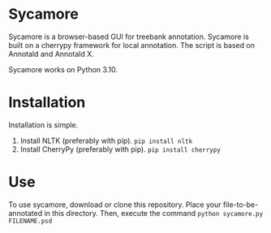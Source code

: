 # Sycamore

Sycamore is a browser-based GUI for treebank annotation. Sycamore is built on a cherrypy framework for local annotation. The script is based on Annotald and Annotald X.

Sycamore works on Python 3.10.

# Installation

Installation is simple. 
1. Install NLTK (preferably with pip). `pip install nltk`
2. Install CherryPy (preferably with pip). `pip install cherrypy`

# Use

To use sycamore, download or clone this repository. Place your file-to-be-annotated in this directory. Then, execute the command `python sycamore.py FILENAME.psd`
